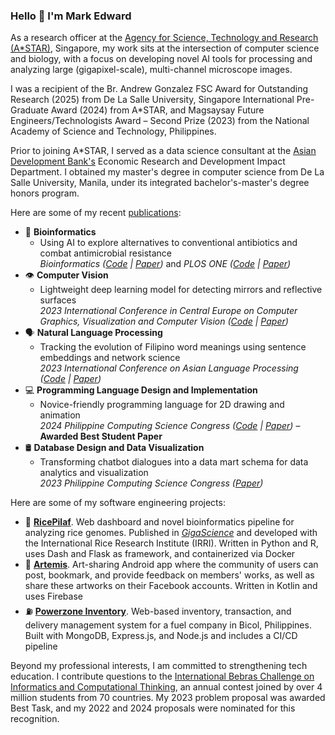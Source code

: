 ### Hello 👋 I'm Mark Edward

As a research officer at the [Agency for Science, Technology and Research (A*STAR)](https://www.a-star.edu.sg/), Singapore, my work sits at the intersection of computer science and biology, with a focus on developing novel AI tools for processing and analyzing large (gigapixel-scale), multi-channel microscope images.

I was a recipient of the Br. Andrew Gonzalez FSC Award for Outstanding Research (2025) from De La Salle University, Singapore International Pre-Graduate Award (2024) from A*STAR, and Magsaysay Future Engineers/Technologists Award – Second Prize (2023) from the National Academy of Science and Technology, Philippines.

Prior to joining A*STAR, I served as a data science consultant at the [Asian Development Bank's](https://www.adb.org/) Economic Research and Development Impact Department. I obtained my master's degree in computer science from De La Salle University, Manila, under its integrated bachelor's-master's degree honors program.

Here are some of my recent [publications](https://scholar.google.com/citations?user=YSwwCpAAAAAJ&hl=en):

- 🧬 **Bioinformatics**
  - Using AI to explore alternatives to conventional antibiotics and combat antimicrobial resistance <br>
    *Bioinformatics ([Code](https://github.com/bioinfodlsu/PHIStruct) | [Paper](https://doi.org/10.1093/bioinformatics/btaf016))* and *PLOS ONE ([Code](https://github.com/bioinfodlsu/phage-host-prediction) | [Paper](https://doi.org/10.1371/journal.pone.0289030))*
- 👁️ **Computer Vision**
  - Lightweight deep learning model for detecting mirrors and reflective surfaces <br>
    *2023 International Conference in Central Europe on Computer Graphics, Visualization and Computer Vision ([Code](https://github.com/memgonzales/mirror-segmentation) | [Paper](https://doi.org/10.24132/CSRN.3301.14))*
- 🗣️ **Natural Language Processing**
  - Tracking the evolution of Filipino word meanings using sentence embeddings and network science <br>
    *2023 International Conference on Asian Language Processing ([Code](https://github.com/dlsucomet/filwordnet-portal) | [Paper](https://doi.org/10.1109/IALP61005.2023.10336981))*
- 💻 **Programming Language Design and Implementation**
  - Novice-friendly programming language for 2D drawing and animation <br>
    *2024 Philippine Computing Science Congress ([Code](https://github.com/memgonzales/aniframe-language) | [Paper](https://arxiv.org/pdf/2404.10250))* &ndash; **Awarded Best Student Paper**
- 🛢️ **Database Design and Data Visualization**
  - Transforming chatbot dialogues into a data mart schema for data analytics and visualization <br>
    *2023 Philippine Computing Science Congress ([Paper](https://arxiv.org/pdf/2305.04258.pdf))*
    
Here are some of my software engineering projects:
- 🌾 [**RicePilaf**](https://github.com/bioinfodlsu/rice-pilaf). Web dashboard and novel bioinformatics pipeline for analyzing rice genomes. Published in [*GigaScience*](https://doi.org/10.1093/gigascience/giae013) and developed with the International Rice Research Institute (IRRI). Written in Python and R, uses Dash and Flask as framework, and containerized via Docker
- 🎨 [**Artemis**](https://github.com/memgonzales/artemis-art-app). Art-sharing Android app where the community of users can post, bookmark, and provide feedback on members' works, as well as share these artworks on their Facebook accounts. Written in Kotlin and uses Firebase
- ⛽ [**Powerzone Inventory**](https://github.com/memgonzales/powerzone-inventory). Web-based inventory, transaction, and delivery management system for a fuel company in Bicol, Philippines. Built with MongoDB, Express.js, and Node.js and includes a CI/CD pipeline

Beyond my professional interests, I am committed to strengthening tech education. I contribute questions to the [International Bebras Challenge on Informatics and Computational Thinking](https://www.bebras.org/), an annual contest joined by over 4 million students from 70 countries. My 2023 problem proposal was awarded Best Task, and my 2022 and 2024 proposals were nominated for this recognition.
